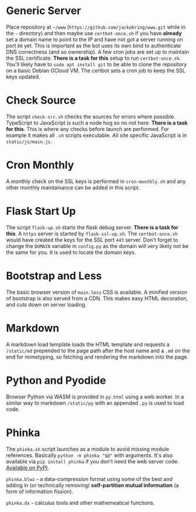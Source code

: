 # Generic Server

Place repository at `~/www` (`https://github.com/jackokring/www.git` while in the `~` directory) and then maybe use `certbot-once.sh` if you have **already** set a domain name to point to the IP and have not got a server running on port `80` yet. This is important as the bot uses its own bind to authenticate DNS correctness (and so ownership). A few cron jobs are set up to maintain the SSL certificate. **There is a task for this** setup to run `certbot-once.sh`. You'll likely have to `sudo apt install git` to be able to clone the repository on a basic Debian GCloud VM. The certbot sets a cron job to keep the SSL keys updated.

# Check Source

The script `check-src.sh` checks the sources for errors where possible. TypeScript to JavaScript is such a node hog so no not here. **There is a task for this**. This is where any checks before launch are performed. For example it makes all `.sh` scripts executable. All site specific JavaScript is in `static/js/main.js`.

# Cron Monthly

A monthly check on the SSL keys is performed in `cron-monthly.sh` and any other monthly maintainance can be added in this script.

# Flask Start Up

The script `flask-up.sh` starts the flask debug server. **There is a task for this**. A `https` server is started by `flask-ssl-up.sh`. The `certbot-once.sh` would have created the keys for the SSL port `443` server. Don't forget to change the `DOMAIN` variable in `config.py` as the domain will very likely not be the same for you. It is used to locate the domain keys.

# Bootstrap and Less

The basic browser version of `main.less` CSS is available. A minified version of bootstrap is also served from a CDN. This makes easy HTML decoration, and cuts down on server loading.

# Markdown

A markdown load template loads the HTML template and requests a `/static/md` prepended to the page path after the host name and a `.md` on the end for mimetyping, so fetching and rendering the markdown into the page.

# Python and Pyodide

Browser Python via WASM is provided in `py.html` using a web worker. In a similar way to markdown `/static/py` with an appended `.py` is used to load code.

# Phinka

The `phinka.sh` script launches as a module to avoid missing module references. Basically `python -m phinka "$@"` with arguments. It's also available via `pip install phinka` if you don't need the web server code. [Available on PyPI](https://pypi.org/project/phinka/).

`phinka.blwz` - a data-compression format using some of the best and adding in (or technically removing) **self-partition mutual information** (a form of information fission).

`phinka.dx` - calculus tools and other mathemeatical functions.
